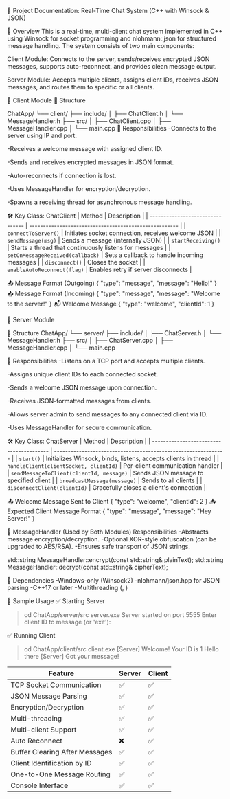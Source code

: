 🧾 Project Documentation: Real-Time Chat System (C++ with Winsock & JSON)
  
  🔷 Overview
   This is a real-time, multi-client chat system implemented in C++ using Winsock for socket programming and nlohmann::json for structured message handling. The system consists of two main components:

   Client Module: Connects to the server, sends/receives encrypted JSON messages, supports auto-reconnect, and provides clean message output.

   Server Module: Accepts multiple clients, assigns client IDs, receives JSON messages, and routes them to specific or all clients.


🔹 Client Module
   📁 Structure

   ChatApp/
    └── client/
        ├── include/
        │   ├── ChatClient.h
        │   └── MessageHandler.h
        ├── src/
        │   ├── ChatClient.cpp
        │   ├── MessageHandler.cpp
        │   └── main.cpp
🧠 Responsibilities
-Connects to the server using IP and port.

-Receives a welcome message with assigned client ID.

-Sends and receives encrypted messages in JSON format.

-Auto-reconnects if connection is lost.

-Uses MessageHandler for encryption/decryption.

-Spawns a receiving thread for asynchronous message handling.   

🛠️ Key Class: ChatClient
   | Method                           | Description                                            |
| -------------------------------- | ------------------------------------------------------ |
| `connectToServer()`              | Initiates socket connection, receives welcome JSON     |
| `sendMessage(msg)`               | Sends a message (internally JSON)                      |
| `startReceiving()`               | Starts a thread that continuously listens for messages |
| `setOnMessageReceived(callback)` | Sets a callback to handle incoming messages            |
| `disconnect()`                   | Closes the socket                                      |
| `enableAutoReconnect(flag)`      | Enables retry if server disconnects                    |

📤 Message Format (Outgoing)
  {
  "type": "message",
  "message": "Hello!"
  }
📥 Message Format (Incoming)
  {
  "type": "message",
  "message": "Welcome to the server!"
  }
📬 Welcome Message
  {
  "type": "welcome",
  "clientId": 1
  }


  🔹 Server Module

   📁 Structure
   ChatApp/
   └── server/
       ├── include/
       │   ├── ChatServer.h
       │   └── MessageHandler.h
       ├── src/
       │   ├── ChatServer.cpp
       │   ├── MessageHandler.cpp
       │   └── main.cpp


🧠 Responsibilities
-Listens on a TCP port and accepts multiple clients.

-Assigns unique client IDs to each connected socket.

-Sends a welcome JSON message upon connection.

-Receives JSON-formatted messages from clients.

-Allows server admin to send messages to any connected client via ID.

-Uses MessageHandler for secure communication.

🛠️ Key Class: ChatServer
| Method                                   | Description                                                    |
| ---------------------------------------- | -------------------------------------------------------------- |
| `start()`                                | Initializes Winsock, binds, listens, accepts clients in thread |
| `handleClient(clientSocket, clientId)`   | Per-client communication handler                               |
| `sendMessageToClient(clientId, message)` | Sends JSON message to specified client                         |
| `broadcastMessage(message)`              | Sends to all clients                                           |
| `disconnectClient(clientId)`             | Gracefully closes a client's connection                        |

📤 Welcome Message Sent to Client
   {
  "type": "welcome",
  "clientId": 2
   }
📥 Expected Client Message Format
   {
  "type": "message",
  "message": "Hey Server!"
   }

🔐 MessageHandler (Used by Both Modules)
    Responsibilities
    -Abstracts message encryption/decryption.
    -Optional XOR-style obfuscation (can be upgraded to AES/RSA).
    -Ensures safe transport of JSON strings.
   
   std::string MessageHandler::encrypt(const std::string& plainText);
   std::string MessageHandler::decrypt(const std::string& cipherText);

🔧 Dependencies
    -Windows-only (Winsock2)
    -nlohmann/json.hpp for JSON parsing
    -C++17 or later
    -Multithreading (<thread>, <mutex>)

🔁 Sample Usage
✅ Starting Server
   > cd ChatApp/server/src
   > server.exe
   Server started on port 5555
   Enter client ID to message (or 'exit'):

✅ Running Client
   > cd ChatApp/client/src
   > client.exe
   [Server] Welcome! Your ID is 1
   > Hello there
   [Server] Got your message!


   
| Feature                        | Server | Client |
| ------------------------------ | ------ | ------ |
| TCP Socket Communication       | ✅      | ✅      |
| JSON Message Parsing           | ✅      | ✅      |
| Encryption/Decryption          | ✅      | ✅      |
| Multi-threading                | ✅      | ✅      |
| Multi-client Support           | ✅      | ✅      |
| Auto Reconnect                 | ❌      | ✅      |
| Buffer Clearing After Messages | ✅      | ✅      |
| Client Identification by ID    | ✅      | ✅      |
| One-to-One Message Routing     | ✅      | ✅      |
| Console Interface              | ✅      | ✅      |



